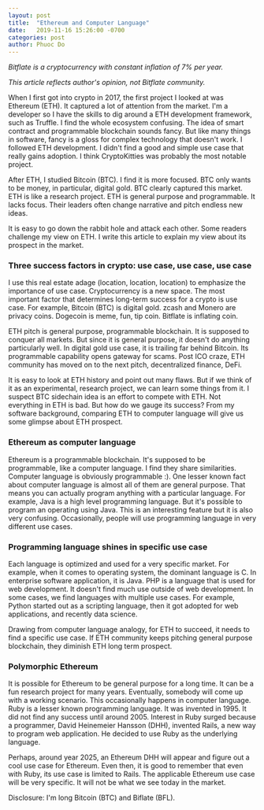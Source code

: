```yaml
---
layout: post
title:  "Ethereum and Computer Language"
date:   2019-11-16 15:26:00 -0700
categories: post
author: Phuoc Do
---
```


*Bitflate is a cryptocurrency with constant inflation of 7% per year.*

*This article reflects author's opinion, not Bitflate community.*

When I first got into crypto in 2017, the first project I looked at was Ethereum (ETH). It captured a lot of attention from the market. I'm a developer so I have the skills to dig around a ETH development framework, such as Truffle. I find the whole ecosystem confusing. The idea of smart contract and programmable blockchain sounds fancy. But like many things in software, fancy is a gloss for complex technology that doesn't work. I followed ETH development. I didn't find a good and simple use case that really gains adoption. I think CryptoKitties was probably the most notable project.

After ETH, I studied Bitcoin (BTC). I find it is more focused. BTC only wants to be money, in particular, digital gold. BTC clearly captured this market. ETH is like a research project. ETH is general purpose and programmable. It lacks focus. Their leaders often change narrative and pitch endless new ideas.

It is easy to go down the rabbit hole and attack each other. Some readers challenge my view on ETH. I write this article to explain my view about its prospect in the market.

### Three success factors in crypto: use case, use case, use case

I use this real estate adage (location, location, location) to emphasize the importance of use case. Cryptocurrency is a new space. The most important factor that determines long-term success for a crypto is use case. For example, Bitcoin (BTC) is digital gold. zcash and Monero are privacy coins. Dogecoin is meme, fun, tip coin. Bitflate is inflating coin.

ETH pitch is general purpose, programmable blockchain. It is supposed to conquer all markets. But since it is general purpose, it doesn't do anything particularly well. In digital gold use case, it is trailing far behind Bitcoin. Its programmable capability opens gateway for scams. Post ICO craze, ETH community has moved on to the next pitch, decentralized finance, DeFi.

It is easy to look at ETH history and point out many flaws. But if we think of it as an experimental, research project, we can learn some things from it. I suspect BTC sidechain idea is an effort to compete with ETH. Not everything in ETH is bad. But how do we gauge its success? From my software background, comparing ETH to computer language will give us some glimpse about ETH prospect.

### Ethereum as computer language

Ethereum is a programmable blockchain. It's supposed to be programmable, like a computer language. I find they share similarities. Computer language is obviously programmable :). One lesser known fact about computer language is almost all of them are general purpose. That means you can actually program anything with a particular language. For example, Java is a high level programming language. But it's possible to program an operating using Java. This is an interesting feature but it is also very confusing. Occasionally, people will use programming language in very different use cases.

### Programming language shines in specific use case

Each language is optimized and used for a very specific market. For example, when it comes to operating system, the dominant language is C. In enterprise software application, it is Java. PHP is a language that is used for web development. It doesn't find much use outside of web development. In some cases, we find languages with multiple use cases. For example, Python started out as a scripting language, then it got adopted for web applications, and recently data science.

Drawing from computer language analogy, for ETH to succeed, it needs to find a specific use case. If ETH community keeps pitching general purpose blockchain, they diminish ETH long term prospect.

### Polymorphic Ethereum

It is possible for Ethereum to be general purpose for a long time. It can be a fun research project for many years. Eventually, somebody will come up with a working scenario. This occasionally happens in computer language. Ruby is a lesser known programming language. It was invented in 1995. It did not find any success until around 2005. Interest in Ruby surged because a programmer, David Heinemeier Hansson (DHH), invented Rails, a new way to program web application. He decided to use Ruby as the underlying language.

Perhaps, around year 2025, an Ethereum DHH will appear and figure out a cool use case for Ethereum. Even then, it is good to remember that even with Ruby, its use case is limited to Rails. The applicable Ethereum use case will be very specific. It will not be what we see today in the market.

Disclosure: I'm long Bitcoin (BTC) and Biflate (BFL).